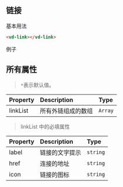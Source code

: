 ## 链接

基本用法

```html
<vd-link></vd-link>
```

例子

<example-board :component="LinkBasic" :source="LinkBasicSource"></example-board>

## 所有属性

> `*`表示默认值。

| Property | Description        | Type    |
| :------- | :----------------- | :------ |
| linkList | 所有外链组成的数组 | `Array` |

> linkList 中的必填属性

| Property | Description    | Type     |
| :------- | :------------- | :------- |
| label    | 链接的文字提示 | `string` |
| href     | 连接的地址     | `string` |
| icon     | 链接的图标     | `string` |

<script>
  import LinkBasic from 'docs/examples/other/link/LinkBasic'
  import LinkBasicSource from 'docs/examples/other/link/LinkBasic.txt'

  export default {
    data () {
      return {
        LinkBasic,
        LinkBasicSource
      }
    }
  }
</script>

